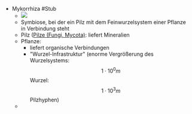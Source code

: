 - Mykorrhiza #Stub
    - ![](https://remnote-user-data.s3.amazonaws.com/_28vdYruP0XLCZ-T4k7V0vA4_64TCSyOZ5Yx2Rhm-yfJTbURfT4lHkZAAo8NDQV3i5J23-PVDBUug3o2nKjfc7aC9DZ7GEOdUoRGUZ2LBQVzzO29xZjNreW7z0MWmo0F)
    - Symbiose, bei der ein Pilz mit dem Feinwurzelsystem einer Pflanze in Verbindung steht
    - Pilz ([Pilze (Fungi, Mycota)](Pilze-(Fungi,-Mycota).md): liefert Mineralien
    - Pflanze:
        - liefert organische Verbindungen
        - "Wurzel-Infrastruktur" (enorme Vergrößerung des Wurzelsystems: $$ 1\cdot10^0m $$ Wurzel: $$ 1\cdot10^3m $$ Pilzhyphen)
    - 
